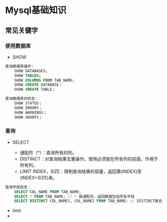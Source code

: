 # Mysql基础知识
## 常见关键字

### 使用数据库
+ SHOW

```SQL
查询数据库操作：
    SHOW DATABASES;
    SHOW TABLES;
    SHOW COLUMNS FROM TAB_NAME;
    SHOW CREATE DATABASE；
    SHOW CREATE TABLE；

查询数据库的状态：
    SHOW STATUS；
    SHOW ERRORS；
    SHOW WARNINGS；
    SHOW GRANTS；
```
### 查询

+ SELECT

    - 通配符（*）：查询所有的列。
    - DISTINCT：对查询结果去重操作。使用必须放在所有列的前面，作用于所有列。
    - LIMIT INDEX，SIZE：限制查询结果的容量，返回第(INDEX)至(INDEX+SIZE)条。
```SQL
查询字段信息：
    SELECT COL_NAME FROM TAB_NAME;
    SELECT * FROM TAB_NAME; // * 是通配符，返回数据包括所有字段
    SELECT DISTINCT COL_NAME1, COL_NAME2 FROM TAB_NAME; // DISTINCT是去重操作(作用域必须是所有查询列)
```
+ limit
+ 
